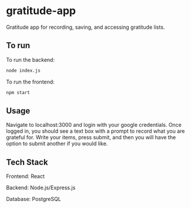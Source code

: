 # gratitude-app
Gratitude app for recording, saving, and accessing gratitude lists.

## To run
To run the backend:

```bash
node index.js
```

To run the frontend:

```bash
npm start
```

## Usage

Navigate to localhost:3000 and login with your google credentials. Once logged in, you should see a text box with a prompt to record what you are grateful for. Write your items, press submit, and then you will have the option to submit another if you would like.

## Tech Stack

Frontend: React

Backend: Node.js/Express.js

Database: PostgreSQL
